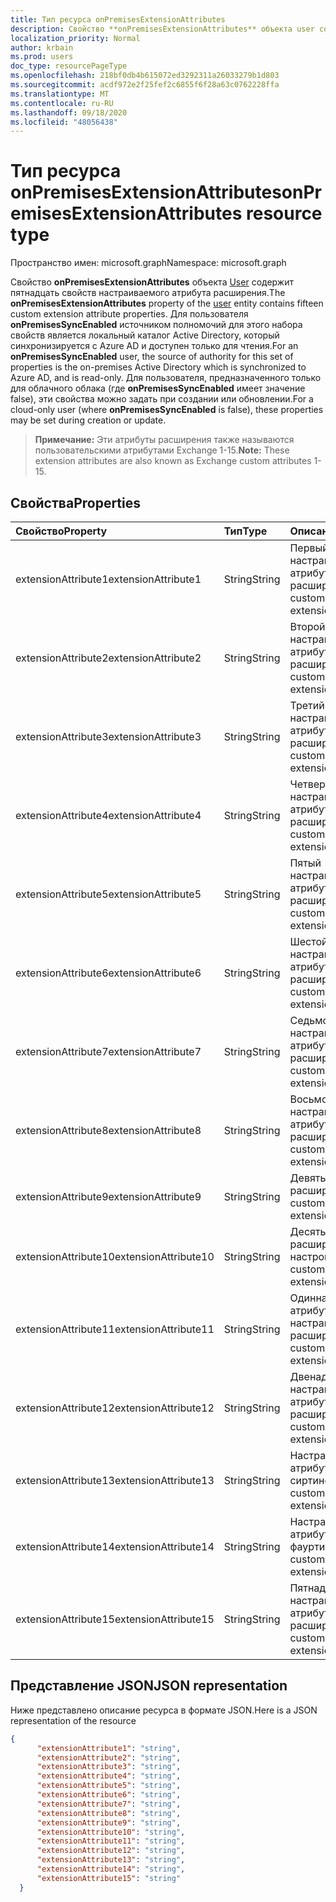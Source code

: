 ```yaml
---
title: Тип ресурса onPremisesExtensionAttributes
description: Свойство **onPremisesExtensionAttributes** объекта user содержит пятнадцать свойств настраиваемого атрибута расширения. Для пользователя **onPremisesSyncEnabled** этот набор свойств размещается в локальной службе Active Directory и синхронизируется с Azure AD и доступен только для чтения. Для пользователя, предназначенного только для облачного облака (где **onPremisesSyncEnabled** имеет значение false), эти свойства можно задать при создании или обновлении.
localization_priority: Normal
author: krbain
ms.prod: users
doc_type: resourcePageType
ms.openlocfilehash: 218bf0db4b615072ed3292311a26033279b1d803
ms.sourcegitcommit: acdf972e2f25fef2c6855f6f28a63c0762228ffa
ms.translationtype: MT
ms.contentlocale: ru-RU
ms.lasthandoff: 09/18/2020
ms.locfileid: "48056438"
---
```

# <a name="onpremisesextensionattributes-resource-type"></a><span data-ttu-id="dc895-105">Тип ресурса onPremisesExtensionAttributes</span><span class="sxs-lookup"><span data-stu-id="dc895-105">onPremisesExtensionAttributes resource type</span></span>

<span data-ttu-id="dc895-106">Пространство имен: microsoft.graph</span><span class="sxs-lookup"><span data-stu-id="dc895-106">Namespace: microsoft.graph</span></span>

<span data-ttu-id="dc895-107">Свойство **onPremisesExtensionAttributes** объекта [User](user.md) содержит пятнадцать свойств настраиваемого атрибута расширения.</span><span class="sxs-lookup"><span data-stu-id="dc895-107">The **onPremisesExtensionAttributes** property of the [user](user.md) entity contains fifteen custom extension attribute properties.</span></span> <span data-ttu-id="dc895-108">Для пользователя **onPremisesSyncEnabled** источником полномочий для этого набора свойств является локальный каталог Active Directory, который синхронизируется с Azure AD и доступен только для чтения.</span><span class="sxs-lookup"><span data-stu-id="dc895-108">For an **onPremisesSyncEnabled** user, the source of authority for this set of properties is the on-premises Active Directory which is synchronized to Azure AD, and is read-only.</span></span> <span data-ttu-id="dc895-109">Для пользователя, предназначенного только для облачного облака (где **onPremisesSyncEnabled** имеет значение false), эти свойства можно задать при создании или обновлении.</span><span class="sxs-lookup"><span data-stu-id="dc895-109">For a cloud-only user (where **onPremisesSyncEnabled** is false), these properties may be set during creation or update.</span></span>

> <span data-ttu-id="dc895-110">**Примечание:** Эти атрибуты расширения также называются пользовательскими атрибутами Exchange 1-15.</span><span class="sxs-lookup"><span data-stu-id="dc895-110">**Note:** These extension attributes are also known as Exchange custom attributes 1-15.</span></span>

## <a name="properties"></a><span data-ttu-id="dc895-111">Свойства</span><span class="sxs-lookup"><span data-stu-id="dc895-111">Properties</span></span>
| <span data-ttu-id="dc895-112">Свойство</span><span class="sxs-lookup"><span data-stu-id="dc895-112">Property</span></span>     | <span data-ttu-id="dc895-113">Тип</span><span class="sxs-lookup"><span data-stu-id="dc895-113">Type</span></span>   |<span data-ttu-id="dc895-114">Описание</span><span class="sxs-lookup"><span data-stu-id="dc895-114">Description</span></span>|
|:---------------|:--------|:----------|
|<span data-ttu-id="dc895-115">extensionAttribute1</span><span class="sxs-lookup"><span data-stu-id="dc895-115">extensionAttribute1</span></span>|<span data-ttu-id="dc895-116">String</span><span class="sxs-lookup"><span data-stu-id="dc895-116">String</span></span>| <span data-ttu-id="dc895-117">Первый настраиваемый атрибут расширения.</span><span class="sxs-lookup"><span data-stu-id="dc895-117">First customizable extension attribute.</span></span> |
|<span data-ttu-id="dc895-118">extensionAttribute2</span><span class="sxs-lookup"><span data-stu-id="dc895-118">extensionAttribute2</span></span>|<span data-ttu-id="dc895-119">String</span><span class="sxs-lookup"><span data-stu-id="dc895-119">String</span></span>| <span data-ttu-id="dc895-120">Второй настраиваемый атрибут расширения.</span><span class="sxs-lookup"><span data-stu-id="dc895-120">Second customizable extension attribute.</span></span> |
|<span data-ttu-id="dc895-121">extensionAttribute3</span><span class="sxs-lookup"><span data-stu-id="dc895-121">extensionAttribute3</span></span>|<span data-ttu-id="dc895-122">String</span><span class="sxs-lookup"><span data-stu-id="dc895-122">String</span></span>| <span data-ttu-id="dc895-123">Третий настраиваемый атрибут расширения.</span><span class="sxs-lookup"><span data-stu-id="dc895-123">Third customizable extension attribute.</span></span> |
|<span data-ttu-id="dc895-124">extensionAttribute4</span><span class="sxs-lookup"><span data-stu-id="dc895-124">extensionAttribute4</span></span>|<span data-ttu-id="dc895-125">String</span><span class="sxs-lookup"><span data-stu-id="dc895-125">String</span></span>| <span data-ttu-id="dc895-126">Четвертый настраиваемый атрибут расширения.</span><span class="sxs-lookup"><span data-stu-id="dc895-126">Fourth customizable extension attribute.</span></span> |
|<span data-ttu-id="dc895-127">extensionAttribute5</span><span class="sxs-lookup"><span data-stu-id="dc895-127">extensionAttribute5</span></span>|<span data-ttu-id="dc895-128">String</span><span class="sxs-lookup"><span data-stu-id="dc895-128">String</span></span>| <span data-ttu-id="dc895-129">Пятый настраиваемый атрибут расширения.</span><span class="sxs-lookup"><span data-stu-id="dc895-129">Fifth customizable extension attribute.</span></span> |
|<span data-ttu-id="dc895-130">extensionAttribute6</span><span class="sxs-lookup"><span data-stu-id="dc895-130">extensionAttribute6</span></span>|<span data-ttu-id="dc895-131">String</span><span class="sxs-lookup"><span data-stu-id="dc895-131">String</span></span>| <span data-ttu-id="dc895-132">Шестой настраиваемый атрибут расширения.</span><span class="sxs-lookup"><span data-stu-id="dc895-132">Sixth customizable extension attribute.</span></span> |
|<span data-ttu-id="dc895-133">extensionAttribute7</span><span class="sxs-lookup"><span data-stu-id="dc895-133">extensionAttribute7</span></span>|<span data-ttu-id="dc895-134">String</span><span class="sxs-lookup"><span data-stu-id="dc895-134">String</span></span>| <span data-ttu-id="dc895-135">Седьмой настраиваемый атрибут расширения.</span><span class="sxs-lookup"><span data-stu-id="dc895-135">Seventh customizable extension attribute.</span></span> |
|<span data-ttu-id="dc895-136">extensionAttribute8</span><span class="sxs-lookup"><span data-stu-id="dc895-136">extensionAttribute8</span></span>|<span data-ttu-id="dc895-137">String</span><span class="sxs-lookup"><span data-stu-id="dc895-137">String</span></span>| <span data-ttu-id="dc895-138">Восьмой настраиваемый атрибут расширения.</span><span class="sxs-lookup"><span data-stu-id="dc895-138">Eighth customizable extension attribute.</span></span> |
|<span data-ttu-id="dc895-139">extensionAttribute9</span><span class="sxs-lookup"><span data-stu-id="dc895-139">extensionAttribute9</span></span>|<span data-ttu-id="dc895-140">String</span><span class="sxs-lookup"><span data-stu-id="dc895-140">String</span></span>| <span data-ttu-id="dc895-141">Девятый атрибут расширения.</span><span class="sxs-lookup"><span data-stu-id="dc895-141">Ninth customizable extension attribute.</span></span> |
|<span data-ttu-id="dc895-142">extensionAttribute10</span><span class="sxs-lookup"><span data-stu-id="dc895-142">extensionAttribute10</span></span>|<span data-ttu-id="dc895-143">String</span><span class="sxs-lookup"><span data-stu-id="dc895-143">String</span></span>| <span data-ttu-id="dc895-144">Десятый атрибут расширенной настройки.</span><span class="sxs-lookup"><span data-stu-id="dc895-144">Tenth customizable extension attribute.</span></span> |
|<span data-ttu-id="dc895-145">extensionAttribute11</span><span class="sxs-lookup"><span data-stu-id="dc895-145">extensionAttribute11</span></span>|<span data-ttu-id="dc895-146">String</span><span class="sxs-lookup"><span data-stu-id="dc895-146">String</span></span>| <span data-ttu-id="dc895-147">Одиннадцатый атрибут настраиваемого расширения.</span><span class="sxs-lookup"><span data-stu-id="dc895-147">Eleventh customizable extension attribute.</span></span> |
|<span data-ttu-id="dc895-148">extensionAttribute12</span><span class="sxs-lookup"><span data-stu-id="dc895-148">extensionAttribute12</span></span>|<span data-ttu-id="dc895-149">String</span><span class="sxs-lookup"><span data-stu-id="dc895-149">String</span></span>| <span data-ttu-id="dc895-150">Двенадцатый настраиваемый атрибут расширения.</span><span class="sxs-lookup"><span data-stu-id="dc895-150">Twelfth customizable extension attribute.</span></span> |
|<span data-ttu-id="dc895-151">extensionAttribute13</span><span class="sxs-lookup"><span data-stu-id="dc895-151">extensionAttribute13</span></span>|<span data-ttu-id="dc895-152">String</span><span class="sxs-lookup"><span data-stu-id="dc895-152">String</span></span>| <span data-ttu-id="dc895-153">Настраиваемый атрибут расширения сиртинс.</span><span class="sxs-lookup"><span data-stu-id="dc895-153">Thirteenth customizable extension attribute.</span></span> |
|<span data-ttu-id="dc895-154">extensionAttribute14</span><span class="sxs-lookup"><span data-stu-id="dc895-154">extensionAttribute14</span></span>|<span data-ttu-id="dc895-155">String</span><span class="sxs-lookup"><span data-stu-id="dc895-155">String</span></span>| <span data-ttu-id="dc895-156">Настраиваемый атрибут расширения фауртинс.</span><span class="sxs-lookup"><span data-stu-id="dc895-156">Fourteenth customizable extension attribute.</span></span> |
|<span data-ttu-id="dc895-157">extensionAttribute15</span><span class="sxs-lookup"><span data-stu-id="dc895-157">extensionAttribute15</span></span>|<span data-ttu-id="dc895-158">String</span><span class="sxs-lookup"><span data-stu-id="dc895-158">String</span></span>| <span data-ttu-id="dc895-159">Пятнадцатый настраиваемый атрибут расширения.</span><span class="sxs-lookup"><span data-stu-id="dc895-159">Fifteenth customizable extension attribute.</span></span> |

## <a name="json-representation"></a><span data-ttu-id="dc895-160">Представление JSON</span><span class="sxs-lookup"><span data-stu-id="dc895-160">JSON representation</span></span>

<span data-ttu-id="dc895-161">Ниже представлено описание ресурса в формате JSON.</span><span class="sxs-lookup"><span data-stu-id="dc895-161">Here is a JSON representation of the resource</span></span>

<!-- {
  "blockType": "resource",
  "optionalProperties": [

  ],
  "@odata.type": "microsoft.graph.onPremisesExtensionAttributes"
}-->


```json
{
      "extensionAttribute1": "string",
      "extensionAttribute2": "string",
      "extensionAttribute3": "string",
      "extensionAttribute4": "string",
      "extensionAttribute5": "string",
      "extensionAttribute6": "string",
      "extensionAttribute7": "string",
      "extensionAttribute8": "string",
      "extensionAttribute9": "string",
      "extensionAttribute10": "string",
      "extensionAttribute11": "string",
      "extensionAttribute12": "string",
      "extensionAttribute13": "string",
      "extensionAttribute14": "string",
      "extensionAttribute15": "string"
  }

```


<!-- uuid: 8fcb5dbc-d5aa-4681-8e31-b001d5168d79
2015-10-25 14:57:30 UTC -->
<!-- {
  "type": "#page.annotation",
  "description": "onPremisesExtensionAttributes resource",
  "keywords": "",
  "section": "documentation",
  "tocPath": ""
}-->

